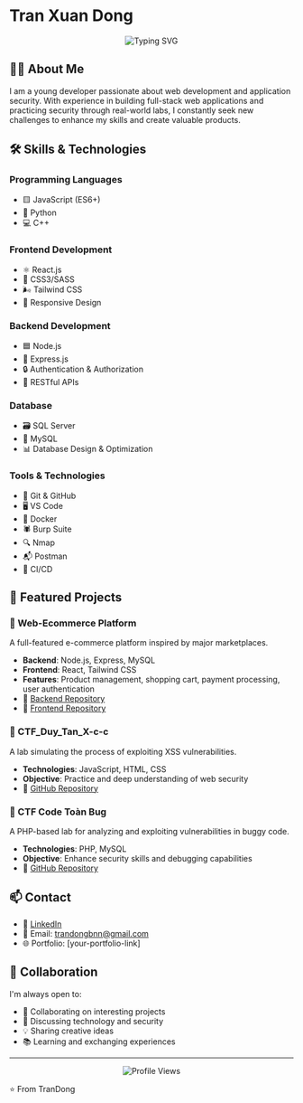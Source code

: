 # Tran Xuan Dong

<div align="center">
  <img src="https://readme-typing-svg.herokuapp.com?font=Fira+Code&weight=500&size=40&pause=1000&color=2E9BF7&center=true&vCenter=true&width=600&height=100&lines=Web+Developer;Security+Enthusiast;Problem+Solver" alt="Typing SVG" />
</div>

## 👨‍💻 About Me

I am a young developer passionate about web development and application security. With experience in building full-stack web applications and practicing security through real-world labs, I constantly seek new challenges to enhance my skills and create valuable products.

## 🛠️ Skills & Technologies

### Programming Languages

- 🟨 JavaScript (ES6+)
- 🐍 Python
- 💻 C++

### Frontend Development

- ⚛️ React.js
- 🎨 CSS3/SASS
- 🌬️ Tailwind CSS
- 📱 Responsive Design

### Backend Development

- 🟦 Node.js
- 🚂 Express.js
- 🔒 Authentication & Authorization
- 📡 RESTful APIs

### Database

- 🗃️ SQL Server
- 🐬 MySQL
- 📊 Database Design & Optimization

### Tools & Technologies

- 🧰 Git & GitHub
- 🖥️ VS Code
- 🐳 Docker
- 🕷️ Burp Suite
- 🔍 Nmap
- 📬 Postman
- 🔄 CI/CD

## 🚀 Featured Projects

### 🛒 Web-Ecommerce Platform

A full-featured e-commerce platform inspired by major marketplaces.

- **Backend**: Node.js, Express, MySQL
- **Frontend**: React, Tailwind CSS
- **Features**: Product management, shopping cart, payment processing, user authentication
- 🔗 [Backend Repository](link-to-backend)
- 🔗 [Frontend Repository](link-to-frontend)

### 🧪 CTF_Duy_Tan_X-c-c

A lab simulating the process of exploiting XSS vulnerabilities.

- **Technologies**: JavaScript, HTML, CSS
- **Objective**: Practice and deep understanding of web security
- 🔗 [GitHub Repository](link-to-repo)

### 🐞 CTF Code Toàn Bug

A PHP-based lab for analyzing and exploiting vulnerabilities in buggy code.

- **Technologies**: PHP, MySQL
- **Objective**: Enhance security skills and debugging capabilities
- 🔗 [GitHub Repository](link-to-repo)

## 📫 Contact

- 💼 [LinkedIn](your-linkedin-link)
- 📧 Email: trandongbnn@gmail.com
- 🌐 Portfolio: [your-portfolio-link]

## 🤝 Collaboration

I'm always open to:

- 🤝 Collaborating on interesting projects
- 💬 Discussing technology and security
- 💡 Sharing creative ideas
- 📚 Learning and exchanging experiences

---

<div align="center">
  <img src="https://komarev.com/ghpvc/?username=your-github-username&style=flat-square&color=blue" alt="Profile Views"/>
</div>

⭐️ From TranDong
